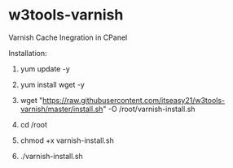 w3tools-varnish
===============

Varnish Cache Inegration in CPanel


Installation:


1. yum update -y

2. yum install wget -y

3. wget "https://raw.githubusercontent.com/itseasy21/w3tools-varnish/master/install.sh" -O /root/varnish-install.sh

4. cd /root

5. chmod +x varnish-install.sh

6.  ./varnish-install.sh
